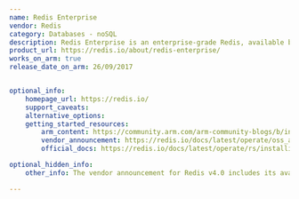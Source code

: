 ```yaml
---
name: Redis Enterprise
vendor: Redis
category: Databases - noSQL
description: Redis Enterprise is an enterprise-grade Redis, available both on-premises and in the cloud. Redis Enterprise simplifies operations, scaling, and multi-tenancy, includes many integrations, and provides multiple tiers of support.
product_url: https://redis.io/about/redis-enterprise/
works_on_arm: true
release_date_on_arm: 26/09/2017


optional_info:
    homepage_url: https://redis.io/
    support_caveats:
    alternative_options:
    getting_started_resources:
        arm_content: https://community.arm.com/arm-community-blogs/b/infrastructure-solutions-blog/posts/redis-on-aws-graviton2
        vendor_announcement: https://redis.io/docs/latest/operate/oss_and_stack/reference/arm/
        official_docs: https://redis.io/docs/latest/operate/rs/installing-upgrading/install/install-on-linux/

optional_hidden_info:
    other_info: The vendor announcement for Redis v4.0 includes its availability for Redis Enterprise. Kindly refer the official [blog](https://redis.io/blog/redis-4-0-availability-redis-enterprise/).

---
```

